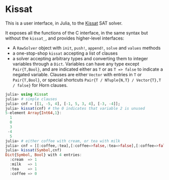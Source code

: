 # Kissat

This is a user interface, in Julia, to the [Kissat](https://github.com/arminbiere/kissat) SAT solver.

It exposes all the functions of the C interface, in the same syntax but without the `kissat_`, and provides higher-level interfaces:
- A `RawSolver` object with `init`, `push!`, `append!`, `solve` and `values` methods
- a one-stop-shop `kissat` accepting a list of clauses
- a solver accepting arbitrary types and converting them to integer variables through a `Dict`. Variables can have any type except `Pair{T,Bool}`, and are indicated either as `T` or as `T => false` to indicate a negated variable. Clauses are either `Vector` with entries in `T` or `Pair{T,Bool}`, or special shortcuts `Pair{T / NTuple{N,T} / Vector{T},T / false}` for Horn clauses.

```julia
julia> using Kissat
julia> # simple clauses
julia> cnf = [[1, -5, 4], [-1, 5, 3, 4], [-3, -4]];
julia> kissat(cnf) # the 0 indicates that variable 2 is unused
5-element Array{Int64,1}:
  1
  0
  3
 -4
  5
julia> # either coffee with cream, or tea with milk
julia> cnf = [[:coffee,:tea],[:coffee=>false,:tea=>false],[:coffee=>false,:cream],:tea=>:milk]
julia> kissat(Symbol,cnf)
Dict{Symbol, Bool} with 4 entries:
  :cream  => 1
  :milk   => 1
  :tea    => 1
  :coffee => 0
```


